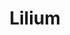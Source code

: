 ---
facebook: https://facebook.com/LiliumAviation
instagram: https://instagram.com/liliumaviation
linkedin: https://linkedin.com/company/lilium-aviation-gmbh
logohandle: lilium
sort: lilium
title: Lilium
twitter: https://x.com/Lilium
website: https://lilium.com/
youtube: https://youtube.com/c/LiliumAviation
---